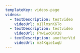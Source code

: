```yaml
---
templateKey: videos-page
videos:
  - textDescription: testvideo
    videoUrl: o1llmsnK6To
  - textDescription: testvideo
    videoUrl: FYw1wcGKV28
  - textDescription: anotherVid
    videoUrl: mz4Kqie1wqU
---
```


